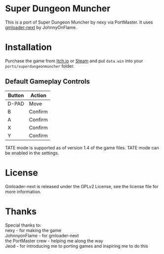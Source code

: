 # Super Dungeon Muncher
This is a port of Super Dungeon Muncher by nexy via PortMaster. It uses [gmloader-next](https://github.com/JohnnyonFlame/gmloader-next) by JohnnyOnFlame.

# Installation
Purchase the game from [Itch.io](https://n-nexy.itch.io/super-dungeon-muncher) or [Steam](https://store.steampowered.com/app/3095800/SUPER_Dungeon_Muncher) and put `data.win` into your `ports/superdungeonmuncher` folder.

## Default Gameplay Controls
| Button | Action |
|--|--|
|D-PAD|Move|
|B|Confirm|
|A|Confirm|
|X|Confirm|
|Y|Confirm|

TATE mode is supported as of version 1.4 of the game files. TATE mode can be enabled in the settings. 

# License
Gmloader-next is released under the GPLv2 License, see the license file for more information.

# Thanks
Special thanks to:  
nexy - for making the game  
JohnnyonFlame - for gmloader-next  
the PortMaster crew - helping me along the way  
Jeod - for introducing me to porting games and inspiring me to do this
